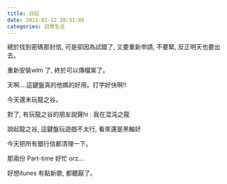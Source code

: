 ```yaml
---
title: 日記
date: 2011-01-12 20:51:05
categories: 日常生活
---
```


 總於找到密碼那封信, 可是卻因為試錯了, 又要重新申請, 不要緊, 反正明天也要出去。

重新安裝wlm 了, 終於可以傳檔案了。

天啊....這鍵盤真的他媽的好用。打字好快啊!!

今天還未玩龍之谷。

對了, 有玩龍之谷的朋友說聲hi : 我在混沌之龍

說起龍之谷, 這鍵盤玩遊戲不太行, 看來還是黑軸好

今天把所有銀行信都清理一下。

那兩份 Part-time 好忙 orz...

好想itunes 有點新歌, 都聽厭了。


 

